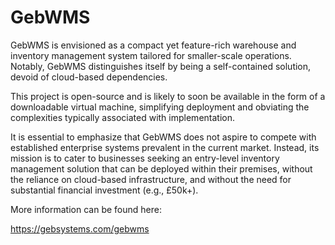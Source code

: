 # GebWMS
GebWMS is envisioned as a compact yet feature-rich warehouse and inventory management system tailored for smaller-scale operations. Notably, GebWMS distinguishes itself by being a self-contained solution, devoid of cloud-based dependencies.

This project is open-source and is likely to soon be available in the form of a downloadable virtual machine, simplifying deployment and obviating the complexities typically associated with implementation.

It is essential to emphasize that GebWMS does not aspire to compete with established enterprise systems prevalent in the current market. Instead, its mission is to cater to businesses seeking an entry-level inventory management solution that can be deployed within their premises, without the reliance on cloud-based infrastructure, and without the need for substantial financial investment (e.g., £50k+).

More information can be found here:

https://gebsystems.com/gebwms
